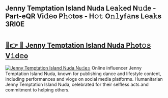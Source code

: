 ## Jenny Temptation Island Nuda L𝚎a𝚔ed N𝚞𝚍e - Part-eQR Vi𝚍𝚎o P𝚑𝚘tos - H𝚘𝚝 O𝚗𝚕yf𝚊ns L𝚎a𝚔s 3Rl0E

# <h2><a href="http://kf0vuu.oniu.top/?m=Jenny+Temptation+Island+Nuda">🔗👉 🔴 Jenny Temptation Island Nuda P𝚑ot𝚘𝚜 V𝚒d𝚎o</a></h2>

[![Jenny Temptation Island Nuda Nu𝚍e𝚜](https://i.imgur.com/0qMVB7G.gif)](http://kf0vuu.oniu.top/?m=Jenny+Temptation+Island+Nuda)
Online influencer Jenny Temptation Island Nuda, known for publishing dance and lifestyle content, including performances and vlogs on social media platforms. Humanitarian Jenny Temptation Island Nuda, celebrated for their selfless acts and commitment to helping others.  

